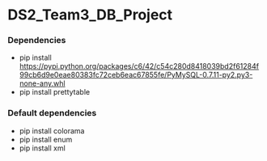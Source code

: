 # DS2_Team3_DB_Project

### Dependencies
- pip install https://pypi.python.org/packages/c6/42/c54c280d8418039bd2f61284f99cb6d9e0eae80383fc72ceb6eac67855fe/PyMySQL-0.7.11-py2.py3-none-any.whl
- pip install prettytable

### Default dependencies
- pip install colorama
- pip install enum
- pip install xml

